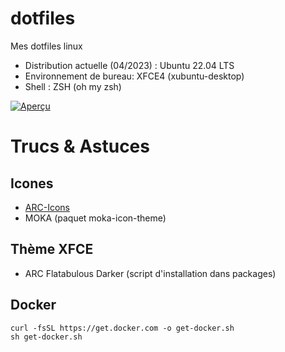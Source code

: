 # dotfiles
Mes dotfiles linux

- Distribution actuelle (04/2023) : Ubuntu 22.04 LTS
- Environnement de bureau: XFCE4 (xubuntu-desktop)
- Shell : ZSH (oh my zsh)

[![Aperçu](neofetch.png)](https://raw.githubusercontent.com/Th0rvar/dotfiles/main/images/neofetch.png)

# Trucs & Astuces

## Icones

- [ARC-Icons](https://www.gnome-look.org/p/1326508)
- MOKA (paquet moka-icon-theme)

## Thème XFCE

- ARC Flatabulous Darker (script d'installation dans packages)

## Docker

```
curl -fsSL https://get.docker.com -o get-docker.sh
sh get-docker.sh
``` 